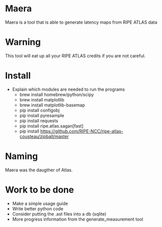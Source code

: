 # Maera
Maera is a tool that is able to generate latency maps from RIPE ATLAS data

# Warning
This tool will eat up all your RIPE ATLAS credits if you are not careful.

# Install
  * Explain which modules are needed to run the programs
    * brew install homebrew/python/scipy
    * brew install matplotlib
    * brew install matplotlib-basemap
    * pip install configobj
    * pip install pyresample
    * pip install requests
    * pip install ripe.atlas.sagan[fast]
    * pip install https://github.com/RIPE-NCC/ripe-atlas-cousteau/zipball/master

# Naming
Maera was the daugther of Atlas.

# Work to be done
  * Make a simple usage guide
  * Write better python code
  * Consider putting the .ast files into a db (sqlite)
  * More progress information from the generate_measurement tool
